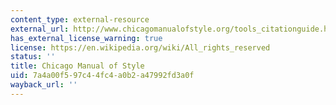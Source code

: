 ```yaml
---
content_type: external-resource
external_url: http://www.chicagomanualofstyle.org/tools_citationguide.html
has_external_license_warning: true
license: https://en.wikipedia.org/wiki/All_rights_reserved
status: ''
title: Chicago Manual of Style
uid: 7a4a00f5-97c4-4fc4-a0b2-a47992fd3a0f
wayback_url: ''
---
```

